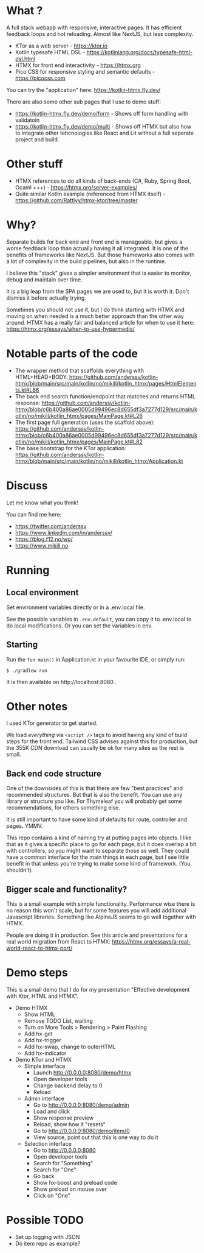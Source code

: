 # What ?

A full stack webapp with responsive, interactive pages. It has efficient feedback loops and hot reloading. Almost like NextJS, but less complexity.

- KTor as a web server - https://ktor.io
- Kotlin typesafe HTML DSL - https://kotlinlang.org/docs/typesafe-html-dsl.html
- HTMX for front end interactivity - https://htmx.org
- Pico CSS for responsive styling and semantic defaults - https://picocss.com

You can try the "application" here: https://kotlin-htmx.fly.dev/

There are also some other sub pages that I use to demo stuff:
- https://kotlin-htmx.fly.dev/demo/form - Shows off form handling with validatoin
- https://kotlin-htmx.fly.dev/demo/multi - Shows off HTMX but also how to integrate other tehcnologies like React and Lit without a full separate project and build.

# Other stuff

- HTMX references to do all kinds of back-ends (C#, Ruby, Spring Boot, Ocaml +++) - https://htmx.org/server-examples/
- Quite similar Kotlin example (referenced from HTMX itself) - https://github.com/Rattlyy/htmx-ktor/tree/master

# Why?

Separate builds for back end and front end is manageable, but gives a worse feedback loop than actually having it all integrated. It is one of the benefits of frameworks like NextJS. But those frameworks also comes with a lot of complexity in the build pipelines, but also in the runtime.

I believe this "stack" gives a simpler environment that is easier to monitor, debug and maintain over time.

It is a big leap from the SPA pages we are used to, but it is worth it. Don't dismiss it before actually trying.

Sometimes you should not use it, but I do think starting with HTMX and moving on when needed is a much better approach than the other way around. HTMX has a really fair and balanced article for when to use it here: https://htmx.org/essays/when-to-use-hypermedia/ 

# Notable parts of the code
- The wrapper method that scaffolds everything with HTML+HEAD+BODY: https://github.com/anderssv/kotlin-htmx/blob/main/src/main/kotlin/no/mikill/kotlin_htmx/pages/HtmlElements.kt#L66
- The back end search function/endpoint that matches and returns HTML response: https://github.com/anderssv/kotlin-htmx/blob/c6b400a86ae0005d99496ec8d655df3a7277d129/src/main/kotlin/no/mikill/kotlin_htmx/pages/MainPage.kt#L26
- The first page full generation (uses the scaffold above): https://github.com/anderssv/kotlin-htmx/blob/c6b400a86ae0005d99496ec8d655df3a7277d129/src/main/kotlin/no/mikill/kotlin_htmx/pages/MainPage.kt#L82
- The base bootstrap for the KTor application: https://github.com/anderssv/kotlin-htmx/blob/main/src/main/kotlin/no/mikill/kotlin_htmx/Application.kt

# Discuss

Let me know what you think!

You can find me here:
- https://twitter.com/anderssv
- https://www.linkedin.com/in/anderssv/
- https://blog.f12.no/wp/
- https://www.mikill.no

# Running

## Local environment

Set environment variables directly or in a .env.local file.

See the possible variables in ```.env.default```, you can copy it to .env.local to do local modifications. Or you can set the variables in env.

## Starting

Run the ```fun main()``` in Application.kt in your favourite IDE, or simply run:

    $ ./gradlew run

It is then available on http://localhost:8080 .

# Other notes
I used KTor generator to get started.

We load _everything_ via ```<script />``` tags to avoid having any kind of build steps for the front end. Tailwind CSS
advises against this for production, but the 355K CDN download can usually be ok for many sites as the rest is small.

## Back end code structure

One of the downsides of this is that there are few "best practices" and recommended structures. But that is
also the benefit. You can use any library or structure you like. For Thymeleaf you will probably get some
recommendations, for others something else.

It is still important to have some kind of defaults for route, controller and pages. YMMV.

This repo contains a kind of naming try at putting pages into objects. I like that as it gives a specific place
to go for each page, but it does overlap a bit with controllers, so you might want to separate those as well.
They could have a common interface for the main things in each page, but I see little benefit in that unless you're 
trying to make some kind of framework. (You shouldn't)

## Bigger scale and functionality?

This is a small example with simple functionality. Performance wise there is no reason this won't scale, but for some features you will add additional Javascript libraries. Something like AlpineJS seems to go well together with HTMX.

People are doing it in production. See this article and presentations for a real world migration from React to HTMX: https://htmx.org/essays/a-real-world-react-to-htmx-port/

# Demo steps
This is a small demo that I do for my presentation "Effective development with Ktor, HTML and HTMX".

- Demo HTMX
  - Show HTML
  - Remove TODO List, waiting
  - Turn on More Tools > Rendering > Paint Flashing
  - Add hx-get
  - Add hx-trigger
  - Add hx-swap, change to outerHTML
  - Add hx-indicator
- Demo KTor and HTMX
  - Simple interface
      - Launch http://0.0.0.0:8080/demo/htmx
      - Open developer tools
      - Change backend delay to 0
      - Reload
  - Admin interface
      - Go to http://0.0.0.0:8080/demo/admin
      - Load and click
      - Show response preview
      - Reload, show how it "resets"
      - Go to http://0.0.0.0:8080/demo/item/0
      - View source, point out that this is one way to do it
  - Selection interface
      - Go to http://0.0.0.0:8080
      - Open developer tools
      - Search for "Something"
      - Search for "One"
      - Go back
      - Show hx-boost and preload code
      - Show preload on mouse over
      - Click on "One"

# Possible TODO
- Set up logging with JSON
- Do item repo as example?